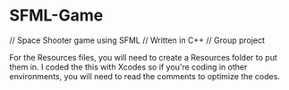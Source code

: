 # SFML-Game

// Space Shooter game using SFML
// Written in C++
// Group project


For the Resources files, you will need to create a Resources folder to put them in. I coded the this with Xcodes so if you're coding in other environments, you will need to read the comments to optimize the codes.
